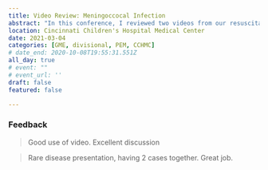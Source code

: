 ```yaml
---
title: Video Review: Meningoccocal Infection
abstract: "In this conference, I reviewed two videos from our resuscitation bay: a infant and a child with meningococcus. We focused on the initial management of septic shock, the timing of intubation, the epidemiology and management of meningococcal infection, and the differences between infants and children with shock."
location: Cincinnati Children's Hospital Medical Center
date: 2021-03-04
categories: [GME, divisional, PEM, CCHMC]
# date_end: 2020-10-08T19:55:31.551Z
all_day: true
# event: ""
# event_url: ''
draft: false
featured: false

---
```

### Feedback
<!--StartFragment-->

> Good use of video. Excellent discussion

> Rare disease presentation, having 2 cases together. Great job.

<!--EndFragment-->
